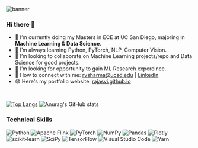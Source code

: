 ![banner](https://user-images.githubusercontent.com/29784113/161899740-b98b5792-3270-4869-9dd5-8e968ecf3fe4.png)
<br>
### Hi there 👋
- 🔭 I’m currently doing my Masters in ECE at UC San Diego, majoring in **Machine Learning & Data Science**.
- 🌱 I’m always learning Python, PyTorch, NLP, Computer Vision.
- 👯 I’m looking to collaborate on Machine Learning projects/repo and Data Science for good projects.
- 🤔 I’m looking for opportunity to gain ML Research expereince.
- 🤝 How to connect with me: rvsharma@ucsd.edu | [LinkedIn](https://www.linkedin.com/in/rajasvi)
- 😄 Here's my portfolio website: [rajasvi.github.io](https://rajasvi.github.io)

<br>

[![Top Langs](https://github-readme-stats.vercel.app/api/top-langs/?username=rajasvi&layout=compact&theme=dark&hide_border=True)](https://github.com/rajasvi)
![Anurag's GitHub stats](https://github-readme-stats.vercel.app/api?username=rajasvi&show_icons=true&theme=dark&hide_border=True&layout=compact&hide_title=False)

### Technical Skills
![Python](https://img.shields.io/badge/python-3670A0?style=for-the-badge&logo=python&logoColor=ffdd54)
![Apache Flink](https://img.shields.io/badge/Apache%20Flink-E6526F?style=for-the-badge&logo=Apache%20Flink&logoColor=white)
![PyTorch](https://img.shields.io/badge/PyTorch-%23EE4C2C.svg?style=for-the-badge&logo=PyTorch&logoColor=white)
![NumPy](https://img.shields.io/badge/numpy-%23013243.svg?style=for-the-badge&logo=numpy&logoColor=white)
![Pandas](https://img.shields.io/badge/pandas-%23150458.svg?style=for-the-badge&logo=pandas&logoColor=white)
![Plotly](https://img.shields.io/badge/Plotly-%233F4F75.svg?style=for-the-badge&logo=plotly&logoColor=white)
![scikit-learn](https://img.shields.io/badge/scikit--learn-%23F7931E.svg?style=for-the-badge&logo=scikit-learn&logoColor=white)
![SciPy](https://img.shields.io/badge/SciPy-%230C55A5.svg?style=for-the-badge&logo=scipy&logoColor=%white)
![TensorFlow](https://img.shields.io/badge/TensorFlow-%23FF6F00.svg?style=for-the-badge&logo=TensorFlow&logoColor=white)
![Visual Studio Code](https://img.shields.io/badge/Visual%20Studio%20Code-0078d7.svg?style=for-the-badge&logo=visual-studio-code&logoColor=white)
![Yarn](https://img.shields.io/badge/yarn-%232C8EBB.svg?style=for-the-badge&logo=yarn&logoColor=white)

